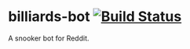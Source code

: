 # billiards-bot [![Build Status](https://travis-ci.org/kieranrussell/billiards-bot.svg?branch=master)](https://travis-ci.org/kieranrussell/billiards-bot)
A snooker bot for Reddit.
